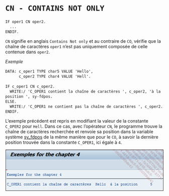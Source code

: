 # **`CN - CONTAINS NOT ONLY`**

```JS
IF oper1 CN oper2.
  ...
ENDIF.
```

`CN` signifie en anglais `Contains Not only` et au contraire de `CO`, vérifie que la chaîne de caractères `oper1` n’est pas uniquement composée de celle contenue dans `oper2`.

_Exemple_

```JS
DATA: c_oper1 TYPE char5 VALUE 'Hello',
      c_oper2 TYPE char4 VALUE 'Hell'.

IF c_oper1 CN c_oper2.
  WRITE:/ 'C_OPER1 contient la chaîne de caractères ', c_oper2, 'à la position ', sy-fdpos.
ELSE.
  WRITE:/ 'C_OPER1 ne contient pas la chaîne de caractères ', c_oper2.
ENDIF.
```

L’exemple précédent est repris en modifiant la valeur de la constante `C_OPER2` pour `Hell`. Dans ce cas, avec l’opérateur `CN`, le programme trouve la chaîne de caractères recherchée et renvoie sa position dans la variable système [sy_fdpos](../99_Help/02_SY-SYSTEM.md) de la même manière que pour le `CO`, à savoir la dernière position trouvée dans la constante `C_OPER1`, ici égale à `4`.

![](../99%20-%20Ressources/02_Conditions%20-%2004%20-%2001.png)
